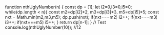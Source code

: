 function nthUglyNumber(n) {
const dp = [1];
let i2=0,i3=0,i5=0;
while(dp.length < n){
const m2=dp[i2]*2, m3=dp[i3]*3, m5=dp[i5]\*5;
const nxt = Math.min(m2,m3,m5);
dp.push(nxt);
if(nxt===m2) i2++;
if(nxt===m3) i3++;
if(nxt===m5) i5++;
}
return dp[n-1];
}
// Test
console.log(nthUglyNumber(10)); //12
